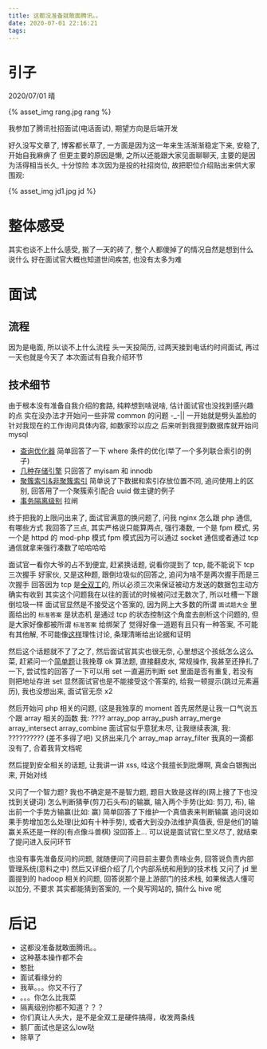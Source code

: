 ```yaml
---
title: 这都没准备就敢面腾讯。。
date: 2020-07-01 22:16:21
tags:
---
```

# 引子

2020/07/01 晴

{% asset_img rang.jpg rang %}

我参加了腾讯社招面试(电话面试), 期望方向是后端开发

<!-- more -->

好久没写文章了, 博客都长草了, 一方面是因为这一年来生活渐渐稳定下来, 安稳了, 开始自我麻痹了
但更主要的原因是懒, 之所以还能跟大家见面聊聊天, 主要的是因为活得相当长久, 十分惊险
本次因为是投的社招岗位, 故把职位介绍贴出来供大家围观:

{% asset_img jd1.jpg jd %}


# 整体感受

其实也谈不上什么感受, 搬了一天的砖了, 整个人都傻掉了的情况自然是想到什么说什么
好在面试官大概也知道世间疾苦, 也没有太多为难

# 面试
## 流程

因为是电面, 所以谈不上什么流程
头一天投简历, 过两天接到电话约时间面试, 再过一天也就是今天了
本次面试有自我介绍环节

## 技术细节

由于根本没有准备自我介绍的套路, 纯粹想到啥说啥, 估计面试官也没找到感兴趣的点
实在没办法才开始问一些非常 common 的问题 -\_-||
一开始就是劈头盖脸的针对我现在的工作询问具体内容, 如数家珍以应之
后来听到我提到数据库就开始问 mysql

 - [查询优化器](https://dev.mysql.com/doc/internals/en/optimizer-definitions.html) 简单回答了一下 where 条件的优化(举了一个多列联合索引的例子)
 - [几种存储引擎](https://dev.mysql.com/doc/refman/8.0/en/storage-engines.html) 只回答了 myisam 和 innodb
 - [聚簇索引&非聚簇索引](https://dev.mysql.com/doc/refman/5.7/en/innodb-index-types.html) 简单说了下数据和索引存放位置不同, 追问使用上的区别, 回答用了一个聚簇索引配合 uuid 做主键的例子
 - [事务隔离级别](https://dev.mysql.com/doc/refman/8.0/en/innodb-transaction-isolation-levels.html) 拉闸

终于把我的上限问出来了, 面试官满意的换问题了, 问我 nginx 怎么跟 php 通信, 有哪些方式
我回答了三点, 其实严格说只能算两点, 强行凑数, 一个是 fpm 模式, 另一个是 httpd 的 mod-php 模式
fpm 模式因为可以通过 socket 通信或者通过 tcp 通信就拿来强行凑数了哈哈哈哈

面试官一看你大爷的占不到便宜, 赶紧换话题, 说看你提到了 tcp, 能不能说下 tcp 三次握手
好家伙, 又是这种题, 跟倒垃圾似的回答之, 追问为啥不是两次握手而是三次握手
回答因为 tcp 是[全双工](http://ssfnet.org/Exchange/tcp/tcpTutorialNotes.html)的, 所以必须三次来保证被动方发送的数据包主动方确实有收到
其实这个问题我在以往的面试的时候被问过无数次了, 所以吐槽一下跟倒垃圾一样
面试官显然是不接受这个答案的, 因为网上大多数的所谓 `面试题大全` 里面给出的 `标准答案` 是状态机
是通过 tcp 的状态控制这个角度去剖析这个问题的, 但是大家好像都被所谓 `标准答案` 给绑架了
觉得好像一道题有且只有一种答案, 不可能有其他解, 不可能像[这样](https://stackoverflow.com/a/28495265/6266737)理性讨论, 条理清晰给出论据和证明

然后这个话题就不了了之了, 然后面试官其实也很无奈, 心里想这个孩纸怎么这么菜, 赶紧问一个[简单题](https://leetcode.com/problems/linked-list-cycle/description/)让我挽尊
ok 算法题, 直接翻皮水, 常规操作, 我甚至还挣扎了一下, 尝试性的回答了一下可以用 set
一直遍历判断 set 里面是否有重复, 若没有则把地址存进 set
显然面试官也是不能接受这个答案的, 给我一顿提示(跳过元素遍历), 我也没想出来, 面试官无奈 x2

然后开始问 php 相关的问题, (这是我独享的 moment
首先居然是让我一口气说五个跟 array 相关的函数
我: ???? array_pop array_push array_merge array_intersect array_combine
面试官似乎意犹未尽, 让我继续表演, 我: ?????????? (差不多得了吧)
又挤出来几个 array_map array_filter 我真的一滴都没有了, 合着我背文档呢

然后提到安全相关的话题, 让我讲一讲 xss, 哇这个我擅长到批爆啊, 真金白银掏出来, 开始对线

又问了一个智力题? 我也不确定是不是智力题, 题目大致是这样的(网上搜了下也没找到关键词)
怎么判断猜拳(剪刀石头布)的输赢, 输入两个手势(比如: 剪刀, 布), 输出前一个手势方输赢(比如: 赢)
简单回答了下维护一个真值表来判断输赢
追问说如果手势增加怎么处理(比如有十种手势), 或者大到没办法维护真值表, 但是他们的输赢关系还是一样的(有点像斗兽棋)
没回答上... 可以说是面试官仁至义尽了, 就结束了提问进入反问环节

也没有事先准备反问的问题, 就随便问了问目前主要负责啥业务, 回答说负责内部管理系统(意料之中)
然后又详细介绍了几个内部系统和用到的技术栈
又问了 jd 里面提到的 hadoop 相关的问题, 回答说那个是上游部门的技术栈, 如果候选人懂可以加分, 不要求
其实都能猜到答案的, 一个臭写网站的, 搞什么 hive 呢

# 后记

 - 这都没准备就敢面腾讯。。
 - 这种基本操作都不会
 - 憨批
 - 面试看缘分的
 - 我草。。。你又不行了
 - 。。。你怎么比我菜
 - 隔离级别你都不知道？？？
 - 你们真让人头大，是不是全双工是硬件搞得，收发两条线
 - 鹅厂面试也是这么low哒
 - 除草了
